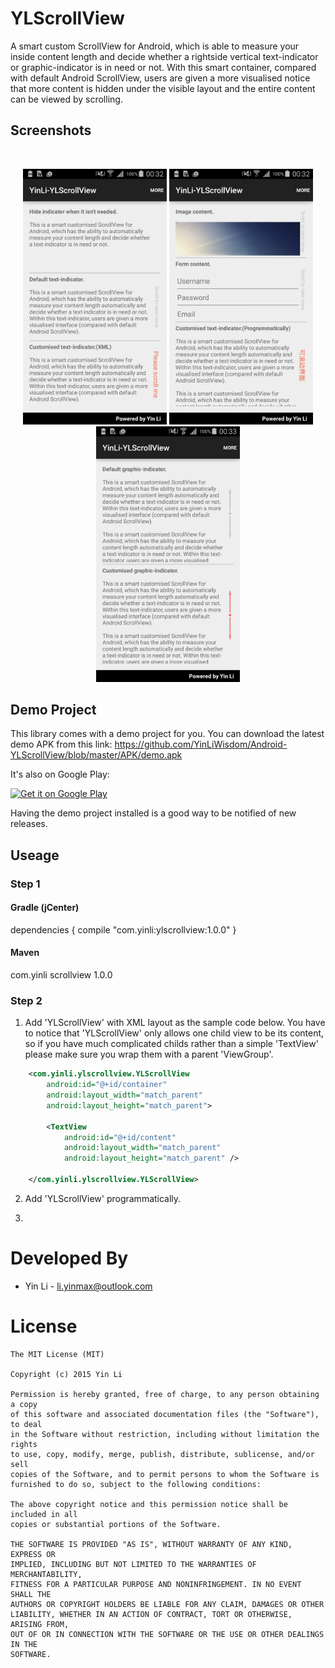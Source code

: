 # YLScrollView
A smart custom ScrollView for Android, which is able to measure your inside content length and decide whether a rightside vertical text-indicator or graphic-indicator is in need or not. With this smart container, compared with default Android ScrollView, users are given a more visualised notice that more content is hidden under the visible layout and the entire content can be viewed by scrolling.

## Screenshots
<br/>
<p align="center">
<img src="./screenshot/sample_1.png" width="230" />
<img src="./screenshot/sample_2.png" width="230" />
<img src="./screenshot/sample_3.png" width="230" />
</p>

## Demo Project
This library comes with a demo project for you. You can download the latest demo APK from this link:
https://github.com/YinLiWisdom/Android-YLScrollView/blob/master/APK/demo.apk

It's also on Google Play:

<a href="https://play.google.com/store/apps/details?id=com.yinli.yinli_ylscrollview&hl=en_GB">
  <img alt="Get it on Google Play"
       src="https://developer.android.com/images/brand/en_generic_rgb_wo_60.png" />
</a>

Having the demo project installed is a good way to be notified of new releases.

## Useage
### Step 1
#### Gradle (jCenter)
dependencies {
    compile "com.yinli:ylscrollview:1.0.0"
}

#### Maven
<dependency>
	<groupId>com.yinli</groupId>
	<artifactId>scrollview</artifactId>
	<version>1.0.0</version>
</dependency>

### Step 2
1. Add 'YLScrollView' with XML layout as the sample code below. You have to notice that 'YLScrollView' only allows one child view to be its content, so if you have much complicated childs rather than a simple 'TextView' please make sure you wrap them with a parent 'ViewGroup'. 
```xml
    <com.yinli.ylscrollview.YLScrollView
        android:id="@+id/container"
        android:layout_width="match_parent"
        android:layout_height="match_parent">
        
        <TextView
            android:id="@+id/content"
            android:layout_width="match_parent"
            android:layout_height="match_parent" />

    </com.yinli.ylscrollview.YLScrollView>
```

2. Add 'YLScrollView' programmatically.


3.

Developed By
============
* Yin Li - <li.yinmax@outlook.com>

# License
    The MIT License (MIT)

    Copyright (c) 2015 Yin Li

    Permission is hereby granted, free of charge, to any person obtaining a copy
    of this software and associated documentation files (the "Software"), to deal
    in the Software without restriction, including without limitation the rights
    to use, copy, modify, merge, publish, distribute, sublicense, and/or sell
    copies of the Software, and to permit persons to whom the Software is
    furnished to do so, subject to the following conditions:

    The above copyright notice and this permission notice shall be included in all
    copies or substantial portions of the Software.

    THE SOFTWARE IS PROVIDED "AS IS", WITHOUT WARRANTY OF ANY KIND, EXPRESS OR
    IMPLIED, INCLUDING BUT NOT LIMITED TO THE WARRANTIES OF MERCHANTABILITY,
    FITNESS FOR A PARTICULAR PURPOSE AND NONINFRINGEMENT. IN NO EVENT SHALL THE
    AUTHORS OR COPYRIGHT HOLDERS BE LIABLE FOR ANY CLAIM, DAMAGES OR OTHER
    LIABILITY, WHETHER IN AN ACTION OF CONTRACT, TORT OR OTHERWISE, ARISING FROM,
    OUT OF OR IN CONNECTION WITH THE SOFTWARE OR THE USE OR OTHER DEALINGS IN THE
    SOFTWARE.
